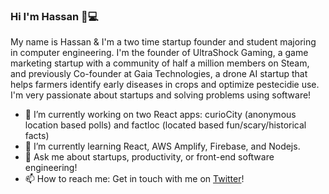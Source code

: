 ### Hi I'm Hassan 👋💻

My name is Hassan & I'm a two time startup founder and student majoring in computer engineering. I'm the founder of UltraShock Gaming, a game marketing startup with a community of half a million members on Steam, and previously Co-founder at Gaia Technologies, a drone AI startup that helps farmers identify early diseases in crops and optimize pestecidie use. I'm very passionate about startups and solving problems using software!

- 🔭 I’m currently working on two React apps: curioCity (anonymous location based polls) and factloc (located based fun/scary/historical facts)
- 🌱 I’m currently learning React, AWS Amplify, Firebase, and Nodejs.
- 💬 Ask me about startups, productivity, or front-end software engineering!
- 📫 How to reach me: Get in touch with me on <a href="https://twitter.com/Nutlope">Twitter</a>!
